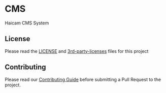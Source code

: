 # CMS
Haicam CMS System


## License

Please read the [LICENSE](./LICENSE.md) and [3rd-party-licenses](./3rd-party-licenses.md) files for this project

## Contributing

Please read our [Contributing Guide](./CONTRIBUTING.md) before submitting a Pull Request to the project.